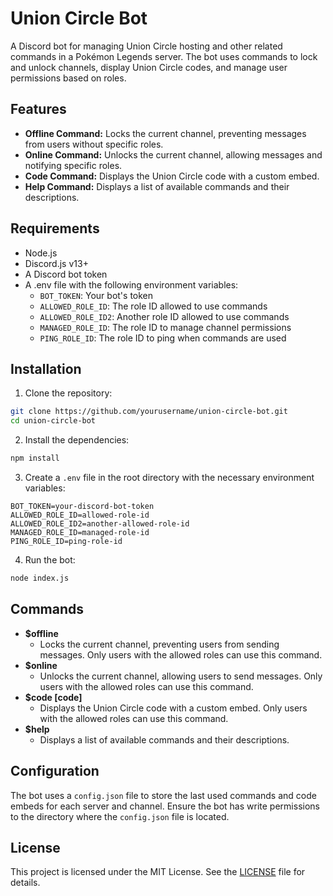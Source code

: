 # Union Circle Bot

A Discord bot for managing Union Circle hosting and other related commands in a Pokémon Legends server. The bot uses commands to lock and unlock channels, display Union Circle codes, and manage user permissions based on roles.

## Features

- **Offline Command:** Locks the current channel, preventing messages from users without specific roles.
- **Online Command:** Unlocks the current channel, allowing messages and notifying specific roles.
- **Code Command:** Displays the Union Circle code with a custom embed.
- **Help Command:** Displays a list of available commands and their descriptions.

## Requirements

- Node.js
- Discord.js v13+
- A Discord bot token
- A .env file with the following environment variables:
  - `BOT_TOKEN`: Your bot's token
  - `ALLOWED_ROLE_ID`: The role ID allowed to use commands
  - `ALLOWED_ROLE_ID2`: Another role ID allowed to use commands
  - `MANAGED_ROLE_ID`: The role ID to manage channel permissions
  - `PING_ROLE_ID`: The role ID to ping when commands are used

## Installation

1. Clone the repository:

```bash
git clone https://github.com/yourusername/union-circle-bot.git
cd union-circle-bot
```

2. Install the dependencies:

```bash
npm install
```

3. Create a `.env` file in the root directory with the necessary environment variables:

```env
BOT_TOKEN=your-discord-bot-token
ALLOWED_ROLE_ID=allowed-role-id
ALLOWED_ROLE_ID2=another-allowed-role-id
MANAGED_ROLE_ID=managed-role-id
PING_ROLE_ID=ping-role-id
```

4. Run the bot:

```bash
node index.js
```

## Commands

- **$offline**
  - Locks the current channel, preventing users from sending messages. Only users with the allowed roles can use this command.
- **$online**
  - Unlocks the current channel, allowing users to send messages. Only users with the allowed roles can use this command.
- **$code [code]**
  - Displays the Union Circle code with a custom embed. Only users with the allowed roles can use this command.
- **$help**
  - Displays a list of available commands and their descriptions.

## Configuration

The bot uses a `config.json` file to store the last used commands and code embeds for each server and channel. Ensure the bot has write permissions to the directory where the `config.json` file is located.

## License

This project is licensed under the MIT License. See the [LICENSE](LICENSE) file for details.
